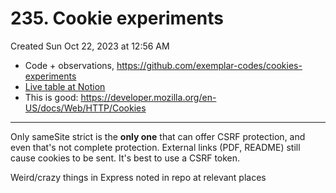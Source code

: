 # 235. Cookie experiments
Created Sun Oct 22, 2023 at 12:56 AM


- Code + observations, https://github.com/exemplar-codes/cookies-experiments
- [Live table at Notion](https://www.notion.so/Experiments-with-cookies-9bfd4f4d46494084b14af6fb36cc072a?pvs=4)
- This is good: https://developer.mozilla.org/en-US/docs/Web/HTTP/Cookies

---
Only sameSite strict is the **only one** that can offer CSRF protection, and even that's not complete protection. External links (PDF, README) still cause cookies to be sent. It's best to use a CSRF token.

Weird/crazy things in Express noted in repo at relevant places